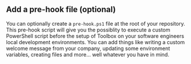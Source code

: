 ## Add a pre-hook file (optional)

You can optionally create a `pre-hook.ps1` file at the root of your repository. This pre-hook script will give you the possiblity to execute a custom PowerShell script before the setup of Toolbox on your software engineers local development environments. You can add things like writing a custom welcome message from your company, updating some environment variables, creating files and more... well whatever you have in mind.